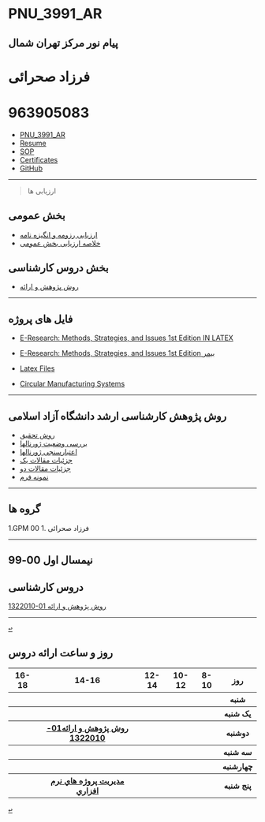 # PNU_3991_AR
پیام نور مرکز تهران شمال
------------------
   
 # فرزاد صحرائی
 # 963905083
 - [PNU_3991_AR](https://github.com/farzadsahraei/PNU_3991_AR)
 - [Resume](https://farzadsahraei.github.io/sahraei.github.io/) 
 - [SOP](https://farzadsahraei.github.io/sahraei.github.io/docs/SOP.pdf)
 - [Certificates](https://farzadsahraei.github.io/sahraei.github.io/docs/jscertificate.jpeg)
 - [GitHub](https://farzadsahraei.github.io/sahraei.github.io/docs/jlord.png)
 
------------------
> ارزیابی ها

##  بخش عمومی
- [ارزیابی رزومه و انگیزه نامه](https://farzadsahraei.github.io/sahraei.github.io/docs/XX_CV_CheckList_AR_3991.pdf)
- [خلاصه ارزیابی بخش عمومی](https://farzadsahraei.github.io/sahraei.github.io/docs/XX_GeneralSection_CheckList_AR_3991.pdf)

##  بخش دروس کارشناسی
- [روش پژوهش و ارائه](https://farzadsahraei.github.io/sahraei.github.io/docs/XX_ResearchAndPresentationMethods_CheckList_AR_3991-1.pdf)

     
------------------
## فایل های پروژه
- [E-Research: Methods, Strategies, and Issues 1st Edition IN LATEX](https://farzadsahraei.github.io/sahraei.github.io/docs/Research/latex.pdf)
- [E-Research: Methods, Strategies, and Issues 1st Edition بیمر](https://farzadsahraei.github.io/sahraei.github.io/docs/Research/power.pdf)

- [Latex Files](https://farzadsahraei.github.io/sahraei.github.io/docs/Research/Latex.rar)

- [Circular Manufacturing Systems](https://farzadsahraei.github.io/sahraei.github.io/docs/Research/CircularManufacturingSystems.pdf)



------------------
## روش پژوهش کارشناسی ارشد دانشگاه آزاد اسلامی
- [روش تحقیق](https://farzadsahraei.github.io/sahraei.github.io/docs/Research/azad/reseach-article-begin.pdf)
- [بررسی وضعیت ژورنالها](https://farzadsahraei.github.io/sahraei.github.io/docs/Research/azad/Total-result.pdf)
- [اعتبارسنجی ژورنالها](https://farzadsahraei.github.io/sahraei.github.io/docs/Research/azad/Journal-validation.pdf)
- [جزئیات مقالات یک](https://farzadsahraei.github.io/sahraei.github.io/docs/Research/azad/paper-details-1.pdf)
- [جزئیات مقالات دو](https://farzadsahraei.github.io/sahraei.github.io/docs/Research/azad/paper-details-2.pdf)
- [نمونه فرم](https://farzadsahraei.github.io/sahraei.github.io/docs/Research/azad/proposal-arshad-srb.pdf)

     
------------------
## گروه ها

1.GPM 00
     1. فرزاد صحرائی

  
------------------
## نیمسال اول 00-99

## دروس کارشناسی

[1322010-01    روش پژوهش و ارائه](https://github.com/md-akhi/PNU_3991_AR/tree/main/MscSeminar-1)

------------------

[<kbd>↩</kbd>](#TOC)


<a name="Course-Table"></a>
## روز و ساعت ارائه دروس
<div dir="ltr">
<table style="width:100%">
  <tr>
    <th >16-18</th>
    <th >14-16</th>
    <th >12-14</th>
    <th>10-12</th>
    <th>8-10</th>
    <th>روز</th>
  </tr>
  <tr>
    <th ></th>
    <th ></th>
    <th ></th>
    <th></th>
    <th></th>
    <th>شنبه</th>
  </tr>
   <tr>
    <th ></th>
    <th ></th>
    <th></th>
    <th></th>
    <th ></th>
    <th>یک شنبه</th>
  </tr>
   <tr>
     <th ></th>
     <th ><a  href="https://github.com/AliRazavi-edu/PNU_3991/tree/master/_BSc/ResearchAndPresentationMethods#TOC">روش پژوهش و ارائه01-1322010</a></th>
     <th></th>
     <th></th>
    <th ></th>   
    <th>دوشنبه</th>
  </tr>
   <tr>
    <th ></th>
    <th ></th>
    <th></th>
    <th></th>
    <th ></th>
    <th>سه شنبه</th>
  </tr>
   <tr>
    <th ></th>
    <th ></th>
    <th></th>
    <th></th>
     <th ></th>
    <th>چهارشنبه</th>
  </tr>
   <tr>
    <th ></th>
     <th ><a  href="https://github.com/AliRazavi-edu/PNU_3991/tree/master/_MSc/SoftwareProjectManagement#TOC">مديريت پروژه هاي نرم افزاري</a></th>
     <th ></th>
     <th></th>
    <th></th>
    <th>پنج شنبه</th>
  </tr>
</table>
</div>

[<kbd>↩</kbd>](#TOC)



